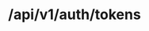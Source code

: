 ---
title: /api/v1/auth/tokens
position: 3.3
type: delete
description: Xóa token hiện tại
content_markdown: |-
  API sử dụng để xóa token đang sử dụng
left_code_blocks:
  - code_block: |-
      r = requests.delete("http://portalurl/api/v1/auth/tokens", token="YOUR_TOKEN_KEY")
      print r.text
    title: Python
    language: python
---